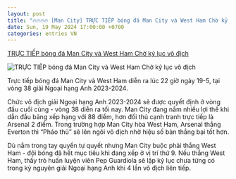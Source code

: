 ```yaml
---
layout: post
title: "🔥🔥🔥🔥 [Man City] TRỰC TIẾP bóng đá Man City và West Ham Chờ kỷ lục vô địch"
date: Sun, 19 May 2024 17:00:00 +0700
categories: entries VN
---
```

[TRỰC TIẾP bóng đá Man City và West Ham Chờ kỷ lục vô địch](https://www.qdnd.vn/the-thao/quoc-te/truc-tiep-bong-da-man-city-va-west-ham-cho-ky-luc-vo-dich-777575)

![TRỰC TIẾP bóng đá Man City và West Ham Chờ kỷ lục vô địch](https://file3.qdnd.vn/data/images/0/2024/05/19/upload_2282/fe478776-8b17-47f7-b040-91e273a3c773.jpeg?w=400)

Trực tiếp bóng đá Man City và West Ham diễn ra lúc 22 giờ ngày 19-5, tại vòng 38 giải Ngoại hạng Anh 2023-2024.

Chức vô địch giải Ngoại hạng Anh 2023-2024 sẽ được quyết định ở vòng đấu cuối cùng - vòng 38 diễn ra tối nay. Man City đang nắm nhiều lợi thế khi dẫn đầu bảng xếp hạng với 88 điểm, hơn đối thủ cạnh tranh trực tiếp là Arsenal 2 điểm. Trong trường hợp Man City hòa West Ham, Arsenal thắng Everton thì “Pháo thủ” sẽ lên ngôi vô địch nhờ hiệu số bàn thắng bại tốt hơn.

Dù nắm trong tay quyền tự quyết nhưng Man City buộc phải thắng West Ham - đội bóng đã hết mục tiêu khi đang xếp ở vị trí thứ 9. Nếu thắng West Ham, thầy trò huấn luyện viên Pep Guardiola sẽ lập kỷ lục chưa từng có trong kỷ nguyên giải Ngoại hạng Anh khi 4 lần vô địch liên tiếp.

